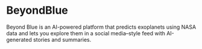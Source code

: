 # BeyondBlue

Beyond Blue is an AI-powered platform that predicts exoplanets using NASA data and lets you explore them in a social media–style feed with AI-generated stories and summaries.
